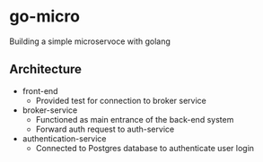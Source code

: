 # go-micro
Building a simple microservoce with golang

## Architecture
- front-end
    - Provided test for connection to broker service
- broker-service
    - Functioned as main entrance of the back-end system
    - Forward auth request to auth-service
- authentication-service
    - Connected to Postgres database to authenticate user login